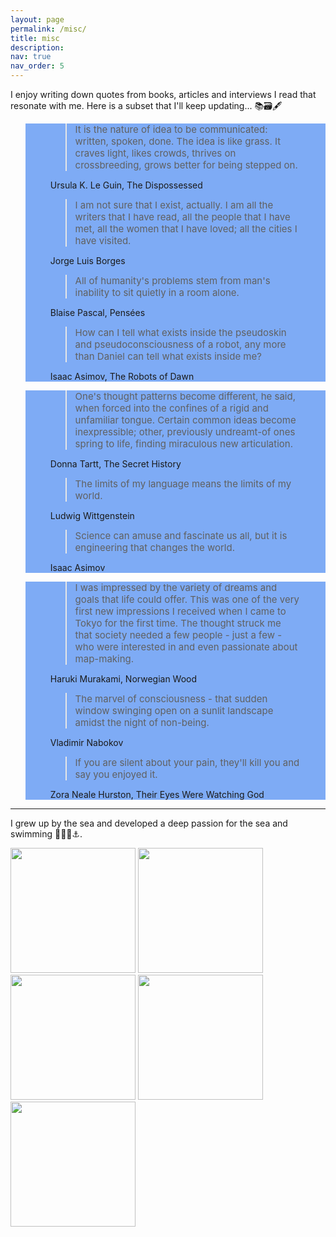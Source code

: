 ```yaml
---
layout: page
permalink: /misc/
title: misc
description: 
nav: true
nav_order: 5
---
```


I enjoy writing down quotes from books, articles and interviews I read that resonate with me. Here is a subset that I'll keep updating... 📚🗃🖋

<ul class="card-text font-weight-light list-group list-group-flush">
  <section class="vh-90" style="background-color: #7eabf5;">
    <div class="container py-5 h-70">
      <div class="row d-flex align-items-center h-70">
        <div class="col col-lg-6 mb-4 mb-lg-0">
          <figure class="text-center bg-white py-5 px-4 shadow-2" style="border-radius: .75rem;">
            <blockquote class="blockquote pb-2">
              <p>
                <i class="fas fa-angle-double-left" style="color: #60b6d1;"></i>
                <span class="lead font-italic" style="font-size: 15px;">It is the nature of idea to be communicated: written, spoken, done. The
                  idea is like grass. It craves light, likes crowds, thrives on crossbreeding, grows better for being
                  stepped on.</span>
                <i class="fas fa-angle-double-right" style="color: #60b6d1;"></i>
              </p>
            </blockquote>
            <figcaption class="blockquote-footer mb-0 font-italic">
              Ursula K. Le Guin, The Dispossessed
            </figcaption>
          </figure>
        </div>
        <div class="col col-lg-6 mb-4 mb-lg-0">
          <figure class="text-center bg-white py-5 px-4 shadow-2" style="border-radius: .75rem;">
            <blockquote class="blockquote pb-2">
              <p>
                <i class="fas fa-angle-double-left" style="color: #60b6d1;"></i>
                <span class="lead font-italic" style="font-size: 15px;">I am not sure that I exist, actually. I am all the writers that I have
                  read, all the people that I have met, all the women that I have loved; all the cities I have
                  visited.</span>
                <i class="fas fa-angle-double-right" style="color: #60b6d1;"></i>
              </p>
            </blockquote>
            <figcaption class="blockquote-footer mb-0 font-italic">
              Jorge Luis Borges
            </figcaption>
          </figure>
        </div>
        <div class="col col-lg-5">
          <figure class="text-center bg-white py-5 px-4 shadow-2" style="border-radius: .75rem;">
            <blockquote class="blockquote pb-2">
              <p>
                <i class="fas fa-angle-double-left" style="color: #60b6d1;"></i>
                <span class="lead font-italic" style="font-size: 15px;">All of humanity's problems stem from man's inability to sit quietly in a room alone.</span>
                <i class="fas fa-angle-double-right" style="color: #60b6d1;"></i>
              </p>
            </blockquote>
            <figcaption class="blockquote-footer mb-0 font-italic">
              Blaise Pascal, Pensées
            </figcaption>
          </figure>
        </div>
      <div class="col col-lg-7">
          <figure class="text-center bg-white py-5 px-4 shadow-2" style="border-radius: .75rem;">
            <blockquote class="blockquote pb-2">
              <p>
                <i class="fas fa-angle-double-left" style="color: #60b6d1;"></i>
                <span class="lead font-italic" style="font-size: 15px;">How can I tell what exists inside the pseudoskin and pseudoconsciousness
                  of
                  a robot, any more than Daniel can tell what exists inside me?</span>
                <i class="fas fa-angle-double-right" style="color: #60b6d1;"></i>
              </p>
            </blockquote>
            <figcaption class="blockquote-footer mb-0 font-italic">
              Isaac Asimov, The Robots of Dawn
            </figcaption>
          </figure>
        </div>
      </div>
    </div>
  </section>

  <section class="vh-100" style="background-color: #7eabf5;">
    <!-- <div class="container py-5 h-50">
      <div class="row justify-content-center h-25">
        <div class="col col-lg-10">
          <figure class="text-center bg-white py-5 px-4 shadow-2" style="border-radius: .75rem;">
            <blockquote class="blockquote pb-2">
              <p>
                <i class="fas fa-angle-double-left" style="color: #60b6d1;"></i>
                <span class="lead font-italic" style="font-size: 15px;">Three passions, simple but overwhelmingly strong, have governed my life: the longing for love, the search for knowledge, and unbearable pity for the suffering of mankind.</span>
                <i class="fas fa-angle-double-right" style="color: #60b6d1;"></i>
              </p>
            </blockquote>
            <figcaption class="blockquote-footer mb-0 font-italic">
              Bertrand Russell, Prologue: What I Have Lived For
            </figcaption>
          </figure>
        </div>
        </div>
        </div> -->
        <div class="container py-5 h-50">
      <div class="row justify-content-center h-25">
        <div class="col col-lg-10">
          <figure class="text-center bg-white py-5 px-4 shadow-2" style="border-radius: .75rem;">
            <blockquote class="blockquote pb-2">
              <p>
                <i class="fas fa-angle-double-left" style="color: #60b6d1;"></i>
                <span class="lead font-italic" style="font-size: 15px;">One's thought patterns become different, he said, when forced into the confines of a rigid and unfamiliar tongue. Certain common ideas become inexpressible; other, previously undreamt-of ones spring to life, finding miraculous new articulation.</span>
                <i class="fas fa-angle-double-right" style="color: #60b6d1;"></i>
              </p>
            </blockquote>
            <figcaption class="blockquote-footer mb-0 font-italic">
              Donna Tartt, The Secret History
            </figcaption>
          </figure>
        </div>
        </div>
        </div>
    <div class="container py-5 h-50">
        <div class="row d-flex align-items-center h-25">
                <div class="col col-lg-5 mb-4 mb-lg-0">
          <figure class="text-center bg-white py-5 px-4 shadow-2" style="border-radius: .75rem;">
            <blockquote class="blockquote pb-2">
              <p>
                <i class="fas fa-angle-double-left" style="color: #60b6d1;"></i>
                <span class="lead font-italic" style="font-size: 15px;">The limits of my language means the limits of my world.</span>
                <i class="fas fa-angle-double-right" style="color: #60b6d1;"></i>
              </p>
            </blockquote>
            <figcaption class="blockquote-footer mb-0 font-italic">
              Ludwig Wittgenstein
            </figcaption>
          </figure>
        </div>
        <div class="col col-lg-7 mb-4 mb-lg-0">
          <figure class="text-center bg-white py-5 px-4 shadow-2" style="border-radius: .75rem;">
            <blockquote class="blockquote pb-2">
              <p>
                <i class="fas fa-angle-double-left" style="color: #60b6d1;"></i>
                <span class="lead font-italic" style="font-size: 15px;">Science can amuse and fascinate us all, but it is engineering that
                  changes
                  the world.</span>
                <i class="fas fa-angle-double-right" style="color: #60b6d1;"></i>
              </p>
            </blockquote>
            <figcaption class="blockquote-footer mb-0 font-italic">
              Isaac Asimov
            </figcaption>
          </figure>
        </div>
      </div>
    </div>
  </section>

  <section class="vh-100" style="background-color: #7eabf5;">
    <div class="container py-5 h-50">
      <div class="row justify-content-center h-25">
        <div class="col col-lg-10">
          <figure class="text-center bg-white py-5 px-4 shadow-2" style="border-radius: .75rem;">
            <blockquote class="blockquote pb-2">
              <p>
                <i class="fas fa-angle-double-left" style="color: #60b6d1;"></i>
                <span class="lead font-italic" style="font-size: 15px;">I was impressed by the variety of dreams and goals that life could offer.
                  This was one of the very first new impressions I received when I came to Tokyo for the first time. The
                  thought struck me that society needed a few people - just a few - who were interested in and even
                  passionate about map-making.</span>
                <i class="fas fa-angle-double-right" style="color: #60b6d1;"></i>
              </p>
            </blockquote>
            <figcaption class="blockquote-footer mb-0 font-italic">
              Haruki Murakami, Norwegian Wood
            </figcaption>
          </figure>
        </div>
        </div>
        </div>
    <div class="container py-5 h-50">
        <div class="row d-flex align-items-center h-25">
        <div class="col col-lg-7">
          <figure class="text-center bg-white py-5 px-4 shadow-2" style="border-radius: .75rem;">
            <blockquote class="blockquote pb-2">
              <p>
                <i class="fas fa-angle-double-left" style="color: #60b6d1;"></i>
                <span class="lead font-italic" style="font-size: 15px;">The marvel of consciousness - that sudden window swinging open on a sunlit landscape amidst the night of non-being.</span>
                <i class="fas fa-angle-double-right" style="color: #60b6d1;"></i>
              </p>
            </blockquote>
            <figcaption class="blockquote-footer mb-0 font-italic">
              Vladimir Nabokov
            </figcaption>
          </figure>
        </div>
        <div class="col col-lg-5">
          <figure class="text-center bg-white py-5 px-4 shadow-2" style="border-radius: .75rem;">
            <blockquote class="blockquote pb-2">
              <p>
                <i class="fas fa-angle-double-left" style="color: #60b6d1;"></i>
                <span class="lead font-italic" style="font-size: 15px;">If you are silent about your pain, they'll kill you and say you enjoyed it.</span>
                <i class="fas fa-angle-double-right" style="color: #60b6d1;"></i>
              </p>
            </blockquote>
            <figcaption class="blockquote-footer mb-0 font-italic">
              Zora Neale Hurston, Their Eyes Were Watching God
            </figcaption>
          </figure>
        </div>
      </div>
    </div>
  </section>

</ul>

--- 

I grew up by the sea and developed a deep passion for the sea and swimming 🌊🏊‍♀️⚓️. 
<!-- Bodrum, Turkey is one of my favorite places in the world.  -->
<p float="left">
  <img src="../assets/img/blank.png" alt="" data-echo="../assets/img/sea/IMG_0002.png" height="200">
  <img src="../assets/img/blank.png" alt="" data-echo="../assets/img/sea/IMG_6825.gif" height="200">
  <img src="../assets/img/blank.png" alt="" data-echo="../assets/img/sea/IMG_6685.png" height="200">
  <img src="../assets/img/blank.png" alt="" data-echo="../assets/img/sea/IMG_2302.png" height="200">
  <img src="../assets/img/blank.png" alt="" data-echo="../assets/img/sea/IMG_6804.png" height="200">
</p>